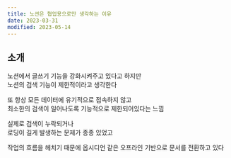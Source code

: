 ```yaml
---
title: 노션은 협업용으로만 생각하는 이유
date: 2023-03-31
modified: 2023-05-14
---
```


## 소개

노션에서 글쓰기 기능을 강화시켜주고 있다고 하지만  
노션의 검색 기능이 제한적이라고 생각한다

또 항상 모든 데이터에 유기적으로 접속하지 않고  
최소한의 검색이 일어나도록 기능적으로 제한되어있다는 느낌

실제로 검색이 누락되거나  
로딩이 길게 발생하는 문제가 종종 있었고

작업의 흐름을 헤치기 때문에 옵시디언 같은 오프라인 기반으로 문서를 전환하고 있다
